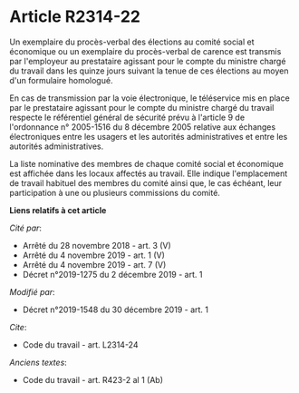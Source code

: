 # Article R2314-22

Un exemplaire du procès-verbal des élections au comité social et économique ou un exemplaire du procès-verbal de carence est
transmis par l'employeur au prestataire agissant pour le compte du ministre chargé du travail dans les quinze jours suivant
la tenue de ces élections au moyen d'un formulaire homologué.

En cas de transmission par la voie électronique, le téléservice mis en place par le prestataire agissant pour le compte du
ministre chargé du travail respecte le référentiel général de sécurité prévu à l'article 9 de l'ordonnance n° 2005-1516 du 8
décembre 2005 relative aux échanges électroniques entre les usagers et les autorités administratives et entre les autorités
administratives.

La liste nominative des membres de chaque comité social et économique est affichée dans les locaux affectés au travail. Elle
indique l'emplacement de travail habituel des membres du comité ainsi que, le cas échéant, leur participation à une ou
plusieurs commissions du comité.

**Liens relatifs à cet article**

_Cité par_:

  - Arrêté du 28 novembre 2018 - art. 3 (V)
  - Arrêté du 4 novembre 2019 - art. 1 (V)
  - Arrêté du 4 novembre 2019 - art. 7 (V)
  - Décret n°2019-1275 du 2 décembre 2019 - art. 1

_Modifié par_:

  - Décret n°2019-1548 du 30 décembre 2019 - art. 1

_Cite_:

  - Code du travail - art. L2314-24

_Anciens textes_:

  - Code du travail - art. R423-2 al 1 (Ab)
